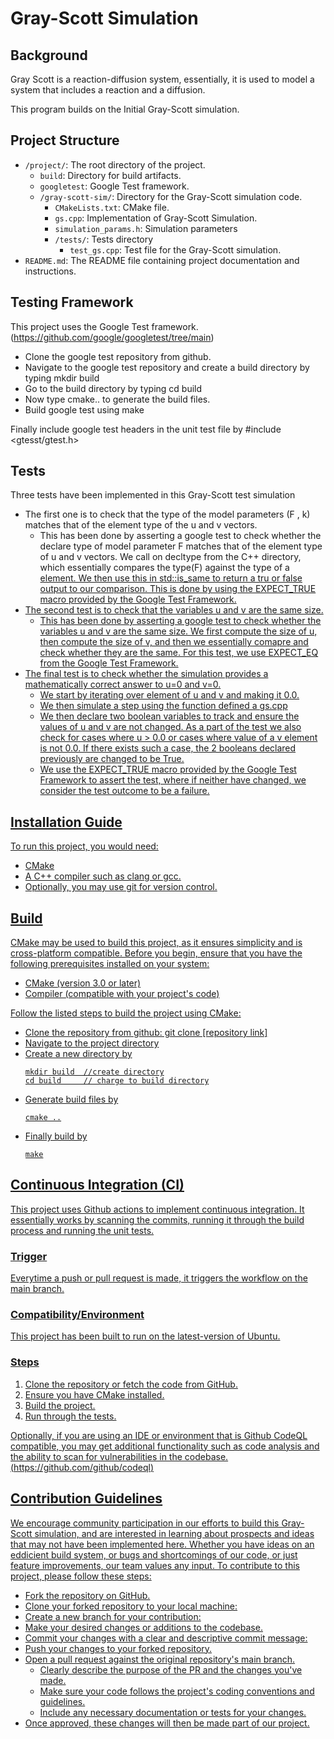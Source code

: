 # Gray-Scott Simulation
## Background
Gray Scott is a reaction-diffusion system, essentially, it is used to model a system that includes a reaction and a diffusion. 

This program builds on the Initial Gray-Scott simulation. 


## Project Structure


- `/project/`: The root directory of the project.
  - `build`: Directory for build artifacts.
  - `googletest`: Google Test framework.
  - `/gray-scott-sim/`: Directory for the Gray-Scott simulation code.
    - `CMakeLists.txt`: CMake file.
    - `gs.cpp`: Implementation of Gray-Scott Simulation.
    - `simulation_params.h`: Simulation parameters 
    - `/tests/`: Tests directory
      - `test_gs.cpp`:  Test file for the Gray-Scott simulation.
- `README.md`: The README file containing project documentation and instructions.

## Testing Framework
This project uses the Google Test framework. (https://github.com/google/googletest/tree/main)
- Clone the google test repository from github.
- Navigate to the google test repository and create a build directory by typing mkdir build
- Go to the build directory by typing cd build
- Now type cmake.. to generate the build files.
- Build google test using make
  
Finally include google test headers in the unit test file by #include <gtesst/gtest.h>
## Tests
Three tests have been implemented in this Gray-Scott test simulation

- The first one is to check that the type of the model parameters (F , k) matches that of the element type of the u and v vectors.
  - This has been done by asserting a google test to check whether the declare type of model parameter F matches that of the element type of u and v vectors. We call on decltype from the C++ directory, which      essentially compares the type(F) against the type of a <u> element. We then use this in std::is_same to return a tru or false output to our comparison. This is done by using the EXPECT_TRUE macro             provided by the Google Test Framework.
- The second test is to check that the variables u and v are the same size.
  - This has been done by asserting a google test to check whether the variables u and v are the same size. We first compute the size of u, then compute the size of v, and then we essentially comapre and         check whether they are the same. For this test, we use EXPECT_EQ from the Google Test Framework.
- The final test is to check whether the simulation provides a mathematically correct answer to u=0 and v=0.
  - We start by iterating over element of u and v and making it 0.0.
  - We then simulate a step using the function defined a gs.cpp
  - We then declare two boolean variables to track and ensure the values of u and v are not changed. As a part of the test we also check for cases where u > 0.0 or cases where value of a v element is not         0.0. If there exists such a case, the 2 booleans declared previously are changed to be True.
  - We use the EXPECT_TRUE macro provided by the Google Test Framework to assert the test, where if neither have changed, we consider the test outcome to be a failure. 

## Installation Guide
To run this project, you would need:
- CMake
- A C++ compiler such as clang or gcc.
- Optionally, you may use git for version control. 

## Build
CMake may be used to build this project, as it ensures simplicity and is cross-platform compatible. 
Before you begin, ensure that you have the following prerequisites installed on your system:
 - CMake (version 3.0 or later)
 - Compiler (compatible with your project's code)

Follow the listed steps to build the project using CMake:
 - Clone the repository from github:
   git clone [repository link]
 - Navigate to the project directory
 - Create a new directory by
   ```
   mkdir build  //create directory
   cd build     // charge to build directory
 - Generate build files by
   ```
   cmake ..
 - Finally build by
   ```
   make
## Continuous Integration (CI)
This project uses Github actions to implement continuous integration. It essentially works by scanning the commits, running it through the build process and running the unit tests. 

### Trigger
Everytime a push or pull request is made, it triggers the workflow on the main branch. 
### Compatibility/Environment
This project has been built to run on the latest-version of Ubuntu. 
### Steps
1. Clone the repository or fetch the code from GitHub.
2. Ensure you have CMake installed.
3. Build the project.
4. Run through the tests.

Optionally, if you are using an IDE or environment that is Github CodeQL compatible, you may get additional functionality such as code analysis and the ability to scan for vulnerabilities in the codebase. (https://github.com/github/codeql)

## Contribution Guidelines
We encourage community participation in our efforts to build this Gray-Scott simulation, and are interested in learning about prospects and ideas that may not have been implemented here. Whether you have ideas on an eddicient build system, or bugs and shortcomings of our code, or just feature improvements, our team values any input. 
To contribute to this project, please follow these steps:

- Fork the repository on GitHub.
- Clone your forked repository to your local machine:
- Create a new branch for your contribution:
- Make your desired changes or additions to the codebase.
- Commit your changes with a clear and descriptive commit message:
- Push your changes to your forked repository.
- Open a pull request against the original repository's main branch.
  - Clearly describe the purpose of the PR and the changes you've made.
  - Make sure your code follows the project's coding conventions and guidelines.
  - Include any necessary documentation or tests for your changes.
- Once approved, these changes will then be made part of our project. 
